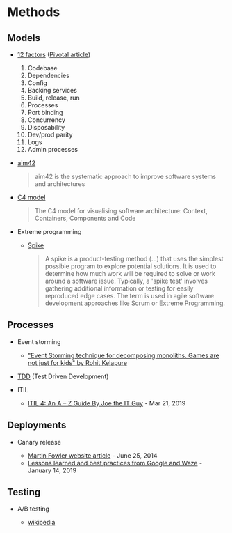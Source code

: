 # Methods

## Models

- [12 factors](https://12factor.net/) ([Pivotal article](https://content.pivotal.io/slides/the-12-factors-for-building-cloud-native-software))

  1. Codebase
  2. Dependencies
  3. Config
  4. Backing services
  5. Build, release, run
  6. Processes
  7. Port binding
  8. Concurrency
  9. Disposability
  10. Dev/prod parity
  11. Logs
  12. Admin processes

- [aim42](https://www.aim42.org/)

    > aim42 is the systematic approach to improve software systems and architectures

- [C4 model](https://c4model.com/)

    > The C4 model for visualising software architecture: Context, Containers, Components and Code

- Extreme programming

  - [Spike](https://en.wikipedia.org/wiki/Spike_(software_development))

    > A spike is a product-testing method (...) that uses the simplest possible program to explore potential solutions. It is used to determine how much work will be required to solve or work around a software issue. Typically, a 'spike test' involves gathering additional information or testing for easily reproduced edge cases. The term is used in agile software development approaches like Scrum or Extreme Programming.

## Processes

- Event storming

  - ["Event Storming technique for decomposing monoliths. Games are not just for kids" by Rohit Kelapure](https://speakerdeck.com/rkelapure/event-storming)

- [TDD](https://en.wikipedia.org/wiki/Test-driven_development) (Test Driven Development)

- ITIL

  - [ITIL 4: An A – Z Guide By Joe the IT Guy](https://www.joetheitguy.com/itil-4-an-a-z-guide/) - Mar 21, 2019

## Deployments

- Canary release

  - [Martin Fowler website article](https://martinfowler.com/bliki/CanaryRelease.html) - June 25, 2014
  - [Lessons learned and best practices from Google and Waze](https://cloud.google.com/blog/products/devops-sre/canary-analysis-lessons-learned-and-best-practices-from-google-and-waze) - January 14, 2019

## Testing

- A/B testing

  - [wikipedia](https://en.wikipedia.org/wiki/A/B_testing)
